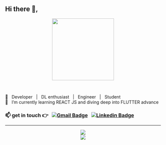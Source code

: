 <h2>Hi there 👋,</h2>
<p align="center">
  <img src="https://media.giphy.com/media/bcKmIWkUMCjVm/giphy.gif" width=200 align="center"></img>
</p>

<br>

🌱 &nbsp; Developer &nbsp; | &nbsp; DL enthusiast &nbsp; | &nbsp; Engineer &nbsp; | &nbsp; Student <br>
🌱 &nbsp;  I’m currently learning REACT JS and diving deep into FLUTTER advance


### 📫 get in touch :point_right: &nbsp; [![Gmail Badge](https://img.shields.io/badge/-gmail-c14438?style=flat-square&logo=Gmail&logoColor=white)](mailto:shikharswat64@gmail.com) &nbsp; [![Linkedin Badge](https://img.shields.io/badge/-linkedin-blue?style=flat-square&logo=Linkedin&logoColor=white)](https://www.linkedin.com/in/shikharx06)

---

<div align="center">
  <a href="https://github.com/shikharx06">
    <img src="https://github-readme-stats.vercel.app/api?username=shikharx06&show_icons=true&count_private=true&title_color=fff&icon_color=2ef082&text_color=9f9f9f&bg_color=151515" />
  </a>
  <br>
  <a href="https://github.com/shikharx06">
    <img src="https://github-readme-stats.vercel.app/api/top-langs/?username=shikharx06&show_icons=true&count_private=true&title_color=fff&icon_color=f9f9f9&text_color=9f9f9f&bg_color=151515" />
  </a>
</div>




